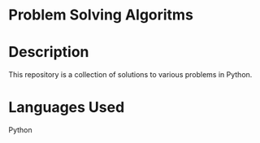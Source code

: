 # Problem Solving Algoritms

# Description

This repository is a collection of solutions to various problems in Python.

# Languages Used

Python
